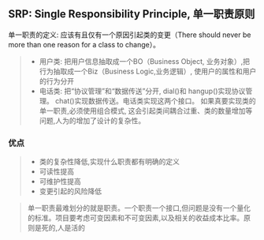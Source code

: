 ## SRP: Single Responsibility Principle, 单一职责原则
单一职责的定义: 应该有且仅有一个原因引起类的变更（There should never be more than one reason for a class to change）。

> - 用户类: 把用户信息抽取成一个BO（Business Object, 业务对象）,把行为抽取成一个Biz（Business Logic,业务逻辑）, 使用户的属性和用户的行为分开
> - 电话类: 把“协议管理”和“数据传送”分开, dial()和 hangup()实现协议管理。 chat()实现数据传送。电话类实现这两个接口。
如果真要实现类的单一职责,必须使用组合模式, 这会引起类间耦合过重、类的数量增加等问题,人为的增加了设计的复杂性。

### 优点
> - 类的复杂性降低,实现什么职责都有明确的定义
> - 可读性提高
> - 可维护性提高
> - 变更引起的风险降低

> 单一职责最难划分的就是职责。一个职责一个接口,但问题是没有一个量化的标准。项目要考虑可变因素和不可变因素,以及相关的收益成本比率。原则是死的,人是活的
